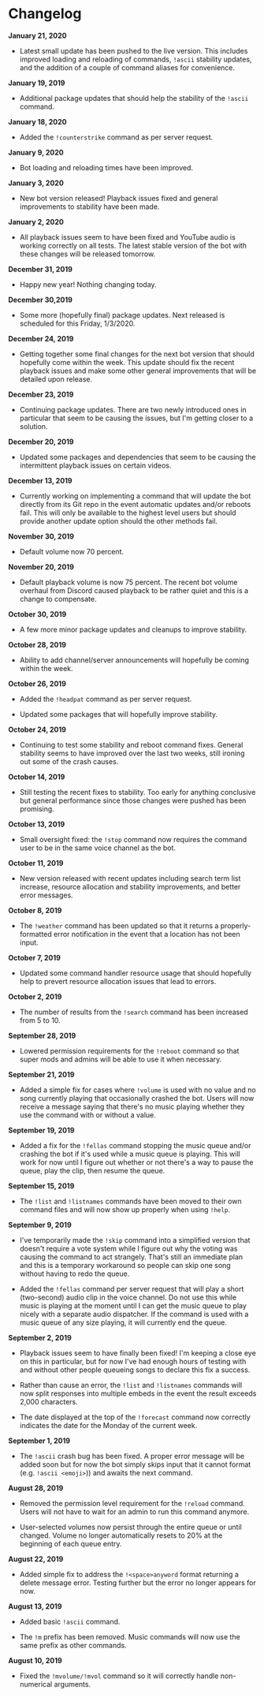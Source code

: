 # Changelog

**January 21, 2020**

- Latest small update has been pushed to the live version. This includes improved loading and reloading of commands, `!ascii` stability updates, and the addition of a couple of command aliases for convenience.

**January 19, 2019**

- Additional package updates that should help the stability of the `!ascii` command.

**January 18, 2020**

- Added the `!counterstrike` command as per server request.

**January 9, 2020**

- Bot loading and reloading times have been improved.

**January 3, 2020**

- New bot version released! Playback issues fixed and general improvements to stability have been made.

**January 2, 2020**

- All playback issues seem to have been fixed and YouTube audio is working correctly on all tests. The latest stable version of the bot with these changes will be released tomorrow.

**December 31, 2019**

- Happy new year! Nothing changing today.

**December 30,2019**

- Some more (hopefully final) package updates. Next released is scheduled for this Friday, 1/3/2020.

**December 24, 2019**

- Getting together some final changes for the next bot version that should hopefully come within the week. This update should fix the recent playback issues and make some other general improvements that will be detailed upon release.

**December 23, 2019**

- Continuing package updates. There are two newly introduced ones in particular that seem to be causing the issues, but I'm getting closer to a solution.

**December 20, 2019**

- Updated some packages and dependencies that seem to be causing the intermittent playback issues on certain videos.

**December 13, 2019**

- Currently working on implementing a command that will update the bot directly from its Git repo in the event automatic updates and/or reboots fail. This will only be available to the highest level users but should provide another update option should the other methods fail.

**November 30, 2019**

- Default volume now 70 percent.

**November 20, 2019**

- Default playback volume is now 75 percent. The recent bot volume overhaul from Discord caused playback to be rather quiet and this is a change to compensate.

**October 30, 2019**

- A few more minor package updates and cleanups to improve stability.

**October 28, 2019**

- Ability to add channel/server announcements will hopefully be coming within the week.

**October 26, 2019**

- Added the `!headpat` command as per server request.

- Updated some packages that will hopefully improve stability.

**October 24, 2019**

- Continuing to test some stability and reboot command fixes. General stability seems to have improved over the last two weeks, still ironing out some of the crash causes.

**October 14, 2019**

- Still testing the recent fixes to stability. Too early for anything conclusive but general performance since those changes were pushed has been promising.

**October 13, 2019**

- Small oversight fixed: the `!stop` command now requires the command user to be in the same voice channel as the bot.

**October 11, 2019**

- New version released with recent updates including search term list increase, resource allocation and stability improvements, and better error messages.

**October 8, 2019**

- The `!weather` command has been updated so that it returns a properly-formatted error notification in the event that a location has not been input.

**October 7, 2019**

- Updated some command handler resource usage that should hopefully help to prevert resource allocation issues that lead to errors.

**October 2, 2019**

- The number of results from the `!search` command has been increased from 5 to 10.

**September 28, 2019**

- Lowered permission requirements for the `!reboot` command so that super mods and admins will be able to use it when necessary.

**September 21, 2019**

- Added a simple fix for cases where `!volume` is used with no value and no song currently playing that occasionally crashed the bot. Users will now receive a message saying that there's no music playing whether they use the command with or without a value.

**September 19, 2019**

- Added a fix for the `!fellas` command stopping the music queue and/or crashing the bot if it's used while a music queue is playing. This will work for now until I figure out whether or not there's a way to pause the queue, play the clip, then resume the queue.

**September 15, 2019**

- The `!list` and `!listnames` commands have been moved to their own command files and will now show up properly when using `!help`.

**September 9, 2019**

- I've temporarily made the `!skip` command into a simplified version that doesn't require a vote system while I figure out why the voting was causing the command to act strangely. That's still an immediate plan and this is a temporary workaround so people can skip one song without having to redo the queue.

- Added the `!fellas` command per server request that will play a short (two-second) audio clip in the voice channel. Do not use this while music is playing at the moment until I can get the music queue to play nicely with a separate audio dispatcher. If the command is used with a music queue of any size playing, it will currently end the queue.

**September 2, 2019**

- Playback issues seem to have finally been fixed! I'm keeping a close eye on this in particular, but for now I've had enough hours of testing with and without other people queueing songs to declare this fix a success.

- Rather than cause an error, the `!list` and `!listnames` commands will now split responses into multiple embeds in the event the result exceeds 2,000 characters.

- The date displayed at the top of the `!forecast` command now correctly indicates the date for the Monday of the current week.

**September 1, 2019**

- The `!ascii` crash bug has been fixed. A proper error message will be added soon but for now the bot simply skips input that it cannot format (e.g. `!ascii <emoji>`)) and awaits the next command.

**August 28, 2019**

- Removed the permission level requirement for the `!reload` command. Users will not have to wait for an admin to run this command anymore.

- User-selected volumes now persist through the entire queue or until changed. Volume no longer automatically resets to 20% at the beginning of each queue entry.

**August 22, 2019**

- Added simple fix to address the `!<space>anyword` format returning a delete message error. Testing further but the error no longer appears for now.

**August 13, 2019**

- Added basic `!ascii` command.

- The `!m` prefix has been removed. Music commands will now use the same prefix as other commands.

**August 10, 2019**

- Fixed the `!mvolume/!mvol` command so it will correctly handle non-numerical arguments.
